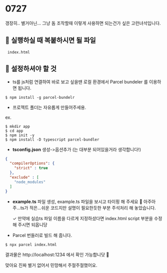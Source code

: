 # 0727 
  갱장히.. 별거아닌...
  그냥 돔 조작할때 이렇게 사용하면 되는건가 싶은 고런녀석입니다. 

  ## 👻 실행하실 때 복붙하시면 될 파일 
     index.html 

  ## 👻 설정하셔야 할 것

  - ts를 js처럼 연결하여 바로 보고 싶을땐 로컬 환경에서 Parcel bundeler 를 이용하면 됩니다. 

   ```shell
   $ npm install -g parcel-bundelr
   ```

   - 프로젝트 폴더는 자유롭게 만들어주세용. 

   ex. 
   ```shell
   $ mkdir app 
   $ cd app 
   $ npm init -y 
   $ npm install -D typescript parcel-bundler
   ```
  - __tsconfig.json__ 생성->옵션추가
  (는 대부분 되어있을거라 생각합니다!)
  
  ```json
  {
    "compilerOptions": {
      "strict" : true
    },
    "exclude" : [
      "node_modules"
    ]
  }
  ```
  - __example.ts__ 파일 생성, example.ts 파일을 보시고 타이핑 해 주세요 👀 아주아주...ts가 적은...쉬운 코드지만 설명이 필요한듯한 부분 주석처리 해 놓았습니다. 

    ✓ 만약에 실습ts 파일 이름을 다르게 지정하셨다면 index.html script 부분을 수정 해 주시면 되옵니당

  - Parcel 번들러로 빌드 해 줍니다. 

  ```shell
  $ npx parcel index.html
  ```

  결과물은 http://localhost:1234 에서 확인 가능합니닷 🐋

  맞아요 진짜 별거 없어서 민망해서 주절주절했어요.

